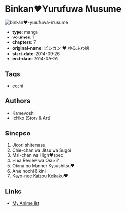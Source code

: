 # Binkan♥Yurufuwa Musume

![binkan♥-yurufuwa-musume](https://cdn.myanimelist.net/images/manga/3/177651.jpg)

-   **type**: manga
-   **volumes**: 1
-   **chapters**: 7
-   **original-name**: ビンカン ♥ ゆるふわ娘
-   **start-date**: 2014-09-26
-   **end-date**: 2014-09-26

## Tags

-   ecchi

## Authors

-   Kameyoshi
-   Ichiko (Story & Art)

## Sinopse

1. Jidori shitemasu.
2. Chie-chan wa Jitsu wa Sugoi
3. Mai-chan wa High♥spec
4. H na Review wa Osuki?
5. Otona no Manner Kyoushitsu♥
6. Ame nochi Bikini
7. Kayo-nee Kaizou Keikaku♥

## Links

-   [My Anime list](https://myanimelist.net/manga/98711/Binkan%E2%99%A5Yurufuwa_Musume)
